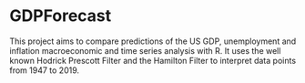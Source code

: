 # GDPForecast
This project aims to compare predictions of the US GDP, unemployment and inflation macroeconomic and time series analysis with R. It uses the well known Hodrick Prescott Filter and the Hamilton Filter to interpret data points from 1947 to 2019. 

